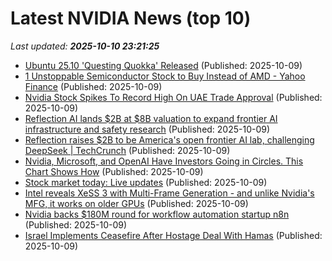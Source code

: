 # Latest NVIDIA News (top 10)
_Last updated: **2025-10-10 23:21:25**_

- [Ubuntu 25.10 'Questing Quokka' Released](https://news.slashdot.org/story/25/10/09/2054218/ubuntu-2510-questing-quokka-released) (Published: 2025-10-09)
- [1 Unstoppable Semiconductor Stock to Buy Instead of AMD - Yahoo Finance](https://slashdot.org/firehose.pl?op=view&amp;id=179734628) (Published: 2025-10-09)
- [Nvidia Stock Spikes To Record High On UAE Trade Approval](https://biztoc.com/x/7e116b0b648183f7) (Published: 2025-10-09)
- [Reflection AI lands $2B at $8B valuation to expand frontier AI infrastructure and safety research](https://siliconangle.com/2025/10/09/reflection-ai-lands-2b-8b-valuation-expand-frontier-ai-infrastructure-safety-research/) (Published: 2025-10-09)
- [Reflection raises $2B to be America's open frontier AI lab, challenging DeepSeek | TechCrunch](https://techcrunch.com/2025/10/09/reflection-raises-2b-to-be-americas-open-frontier-ai-lab-challenging-deepseek/) (Published: 2025-10-09)
- [Nvidia, Microsoft, and OpenAI Have Investors Going in Circles. This Chart Shows How](https://biztoc.com/x/e45aab85ab39936f) (Published: 2025-10-09)
- [Stock market today: Live updates](https://www.cnbc.com/2025/10/09/stock-market-today-live-updates.html) (Published: 2025-10-09)
- [Intel reveals XeSS 3 with Multi-Frame Generation - and unlike Nvidia's MFG, it works on older GPUs](https://www.techradar.com/computing/gpu/intel-reveals-xess-3-with-multi-frame-generation-and-unlike-nvidias-mfg-it-works-on-older-gpus) (Published: 2025-10-09)
- [Nvidia backs $180M round for workflow automation startup n8n](https://siliconangle.com/2025/10/09/nvidia-backs-180m-round-workflow-automation-startup-n8n/) (Published: 2025-10-09)
- [Israel Implements Ceasefire After Hostage Deal With Hamas](https://biztoc.com/x/7427b09cb00ede78) (Published: 2025-10-09)
